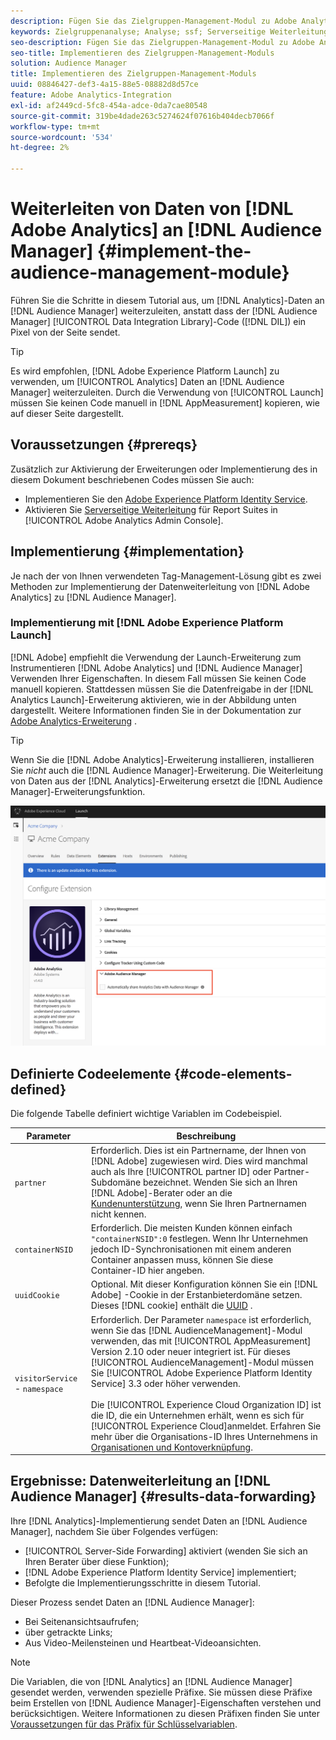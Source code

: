 ```yaml
---
description: Fügen Sie das Zielgruppen-Management-Modul zu Adobe Analytics AppMeasurement hinzu, um Analytics-Daten an Audience Manager weiterzuleiten, anstatt dass der Audience Manager-Data Integration Library-Code (DIL) ein Pixel von der Seite sendet.
keywords: Zielgruppenanalyse; Analyse; ssf; Serverseitige Weiterleitung
seo-description: Fügen Sie das Zielgruppen-Management-Modul zu Adobe Analytics AppMeasurement hinzu, um Analytics-Daten an Audience Manager weiterzuleiten, anstatt dass der Audience Manager-Data Integration Library-Code (DIL) ein Pixel von der Seite sendet.
seo-title: Implementieren des Zielgruppen-Management-Moduls
solution: Audience Manager
title: Implementieren des Zielgruppen-Management-Moduls
uuid: 08846427-def3-4a15-88e5-08882d8d57ce
feature: Adobe Analytics-Integration
exl-id: af2449cd-5fc8-454a-adce-0da7cae80548
source-git-commit: 319be4dade263c5274624f07616b404decb7066f
workflow-type: tm+mt
source-wordcount: '534'
ht-degree: 2%

---
```


# Weiterleiten von Daten von [!DNL Adobe Analytics] an [!DNL Audience Manager] {#implement-the-audience-management-module}

Führen Sie die Schritte in diesem Tutorial aus, um [!DNL Analytics]-Daten an [!DNL Audience Manager] weiterzuleiten, anstatt dass der [!DNL Audience Manager] [!UICONTROL Data Integration Library]-Code ([!DNL DIL]) ein Pixel von der Seite sendet.

>[!TIP]
>
>Es wird empfohlen, [!DNL Adobe Experience Platform Launch] zu verwenden, um [!UICONTROL Analytics] Daten an [!DNL Audience Manager] weiterzuleiten. Durch die Verwendung von [!UICONTROL Launch] müssen Sie keinen Code manuell in [!DNL AppMeasurement] kopieren, wie auf dieser Seite dargestellt.

## Voraussetzungen {#prereqs}

Zusätzlich zur Aktivierung der Erweiterungen oder Implementierung des in diesem Dokument beschriebenen Codes müssen Sie auch:

* Implementieren Sie den [Adobe Experience Platform Identity Service](https://experienceleague.adobe.com/docs/id-service/using/home.html).
* Aktivieren Sie [Serverseitige Weiterleitung](https://docs.adobe.com/help/en/analytics/admin/admin-tools/server-side-forwarding/ssf.html) für Report Suites in [!UICONTROL Adobe Analytics Admin Console].

## Implementierung {#implementation}

Je nach der von Ihnen verwendeten Tag-Management-Lösung gibt es zwei Methoden zur Implementierung der Datenweiterleitung von [!DNL Adobe Analytics] zu [!DNL Audience Manager].

### Implementierung mit [!DNL Adobe Experience Platform Launch]

[!DNL Adobe] empfiehlt die Verwendung der  [](https://experienceleague.adobe.com/docs/launch/using/home.html?lang=en) Launch-Erweiterung zum Instrumentieren  [!DNL Adobe Analytics] und  [!DNL Audience Manager] Verwenden Ihrer Eigenschaften. In diesem Fall müssen Sie keinen Code manuell kopieren. Stattdessen müssen Sie die Datenfreigabe in der [!DNL Analytics Launch]-Erweiterung aktivieren, wie in der Abbildung unten dargestellt. Weitere Informationen finden Sie in der Dokumentation zur [Adobe Analytics-Erweiterung](https://experienceleague.adobe.com/docs/launch/using/extensions-ref/adobe-extension/analytics-extension/overview.html#adobe-audience-manager) .

>[!TIP]
>
>Wenn Sie die [!DNL Adobe Analytics]-Erweiterung installieren, installieren Sie *nicht* auch die [!DNL Audience Manager]-Erweiterung. Die Weiterleitung von Daten aus der [!DNL Analytics]-Erweiterung ersetzt die [!DNL Audience Manager]-Erweiterungsfunktion.

![So aktivieren Sie die Datenfreigabe von der Adobe Analytics-Erweiterung für Audience Manager](/help/using/integration/assets/analytics-to-aam.png)

## Definierte Codeelemente {#code-elements-defined}

Die folgende Tabelle definiert wichtige Variablen im Codebeispiel.

| Parameter | Beschreibung |
|--- |--- |
| `partner` | Erforderlich. Dies ist ein Partnername, der Ihnen von [!DNL Adobe] zugewiesen wird. Dies wird manchmal auch als Ihre [!UICONTROL partner ID] oder Partner-Subdomäne bezeichnet.  Wenden Sie sich an Ihren [!DNL Adobe]-Berater oder an die [Kundenunterstützung](https://helpx.adobe.com/de/marketing-cloud/contact-support.html), wenn Sie Ihren Partnernamen nicht kennen. |
| `containerNSID` | Erforderlich. Die meisten Kunden können einfach `"containerNSID":0` festlegen. Wenn Ihr Unternehmen jedoch ID-Synchronisationen mit einem anderen Container anpassen muss, können Sie diese Container-ID hier angeben. |
| `uuidCookie` | Optional. Mit dieser Konfiguration können Sie ein [!DNL Adobe] -Cookie in der Erstanbieterdomäne setzen. Dieses [!DNL cookie] enthält die [UUID](../../reference/ids-in-aam.md) . |
| `visitorService` - `namespace` | Erforderlich. Der Parameter `namespace` ist erforderlich, wenn Sie das [!DNL AudienceManagement]-Modul verwenden, das mit [!UICONTROL AppMeasurement] Version 2.10 oder neuer integriert ist. Für dieses [!UICONTROL AudienceManagement]-Modul müssen Sie [!UICONTROL Adobe Experience Platform Identity Service] 3.3 oder höher verwenden. <br><br>Die  [!UICONTROL Experience Cloud Organization ID] ist die ID, die ein Unternehmen erhält, wenn es sich für  [!UICONTROL Experience Cloud]anmeldet. Erfahren Sie mehr über die Organisations-ID Ihres Unternehmens in [Organisationen und Kontoverknüpfung](https://experienceleague.adobe.com/docs/core-services/interface/manage-users-and-products/organizations.html). |

## Ergebnisse: Datenweiterleitung an [!DNL Audience Manager] {#results-data-forwarding}

Ihre [!DNL Analytics]-Implementierung sendet Daten an [!DNL Audience Manager], nachdem Sie über Folgendes verfügen:

* [!UICONTROL Server-Side Forwarding] aktiviert (wenden Sie sich an Ihren Berater über diese Funktion);
* [!DNL Adobe Experience Platform Identity Service] implementiert;
* Befolgte die Implementierungsschritte in diesem Tutorial.

Dieser Prozess sendet Daten an [!DNL Audience Manager]:

* Bei Seitenansichtsaufrufen;
* über getrackte Links;
* Aus Video-Meilensteinen und Heartbeat-Videoansichten.

>[!NOTE]
>
>Die Variablen, die von [!DNL Analytics] an [!DNL Audience Manager] gesendet werden, verwenden spezielle Präfixe. Sie müssen diese Präfixe beim Erstellen von [!DNL Audience Manager]-Eigenschaften verstehen und berücksichtigen. Weitere Informationen zu diesen Präfixen finden Sie unter [Voraussetzungen für das Präfix für Schlüsselvariablen](../../features/traits/trait-variable-prefixes.md).
